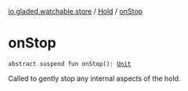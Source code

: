 [io.gladed.watchable.store](../index.md) / [Hold](index.md) / [onStop](./on-stop.md)

# onStop

`abstract suspend fun onStop(): `[`Unit`](https://kotlinlang.org/api/latest/jvm/stdlib/kotlin/-unit/index.html)

Called to gently stop any internal aspects of the hold.

